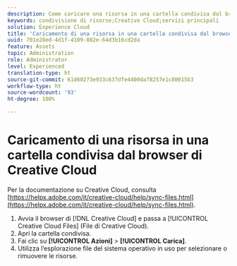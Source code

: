 ```yaml
---
description: Come caricare una risorsa in una cartella condivisa dal browser Creative Cloud a Experience Cloud.
keywords: condivisione di risorse;Creative Cloud;servizi principali
solution: Experience Cloud
title: 'Caricamento di una risorsa in una cartella condivisa dal browser di Creative Cloud '
uuid: 701e28ed-4d1f-4109-882e-64d3b16cd2da
feature: Assets
topic: Administration
role: Administrator
level: Experienced
translation-type: ht
source-git-commit: 61d60273e933c637dfe4400da78257e1c80015b3
workflow-type: ht
source-wordcount: '93'
ht-degree: 100%

---
```



# Caricamento di una risorsa in una cartella condivisa dal browser di Creative Cloud

Per la documentazione su Creative Cloud, consulta [https://helpx.adobe.com/it/creative-cloud/help/sync-files.html](https://helpx.adobe.com/it/creative-cloud/help/sync-files.html).

1. Avvia il browser di [!DNL Creative Cloud] e passa a [!UICONTROL Creative Cloud Files] (File di Creative Cloud).
1. Apri la cartella condivisa.
1. Fai clic su **[!UICONTROL Azioni]** > **[!UICONTROL Carica]**.
1. Utilizza l’esplorazione file del sistema operativo in uso per selezionare o rimuovere le risorse.
